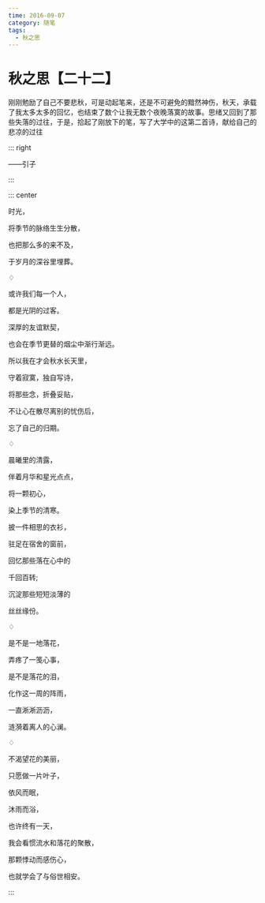 ```yaml
---
time: 2016-09-07
category: 随笔
tags:
  - 秋之思
---
```


# 秋之思【二十二】

刚刚勉励了自己不要悲秋，可是动起笔来，还是不可避免的黯然神伤，秋天，承载了我太多太多的回忆，也结束了数个让我无数个夜晚落寞的故事。思绪又回到了那些失落的过往，于是，拾起了刚放下的笔，写了大学中的这第二首诗，献给自己的悲凉的过往

::: right

——引子

:::

::: center

时光，

将季节的脉络生生分散，

也把那么多的来不及，

于岁月的深谷里埋葬。

♢

或许我们每一个人，

都是光阴的过客。

深厚的友谊默契，

也会在季节更替的烟尘中渐行渐远。

所以我在才会秋水长天里，

守着寂寞，独自写诗，

将那些念，折叠妥贴，

不让心在散尽离别的忧伤后，

忘了自己的归期。

♢

晨曦里的清露，

伴着月华和星光点点，

将一颗初心，

染上季节的清寒。

披一件相思的衣衫，

驻足在宿舍的窗前，

回忆那些落在心中的

千回百转;

沉淀那些短短淡薄的

丝丝缘份。

♢

是不是一地落花，

弄疼了一笺心事，

是不是落花的泪，

化作这一周的阵雨，

一直淅淅沥沥，

涟漪着离人的心澜。

♢

不渴望花的美丽，

只愿做一片叶子，

依风而眠，

沐雨而浴，

也许终有一天，

我会看惯流水和落花的聚散，

那颗悸动而感伤心，

也就学会了与俗世相安。

:::
